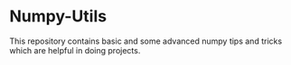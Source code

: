 # Numpy-Utils
This repository contains basic and some advanced numpy tips and tricks which are helpful in doing projects.
